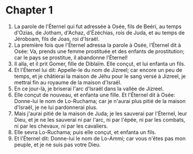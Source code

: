 # Chapter 1

1. La parole de l'Éternel qui fut adressée à Osée, fils de Beéri, au temps d'Ozias, de Jotham, d'Achaz, d'Ézéchias, rois de Juda, et au temps de Jéroboam, fils de Joas, roi d'Israël.
2. La première fois que l'Éternel adressa la parole à Osée, l'Éternel dit à Osée: Va, prends une femme prostituée et des enfants de prostitution; car le pays se prostitue, il abandonne l'Éternel!
3. Il alla, et il prit Gomer, fille de Diblaïm. Elle conçut, et lui enfanta un fils.
4. Et l'Éternel lui dit: Appelle-le du nom de Jizreel; car encore un peu de temps, et je châtierai la maison de Jéhu pour le sang versé à Jizreel, je mettrai fin au royaume de la maison d'Israël.
5. En ce jour-là, je briserai l'arc d'Israël dans la vallée de Jizreel.
6. Elle conçut de nouveau, et enfanta une fille. Et l'Éternel dit à Osée: Donne-lui le nom de Lo-Ruchama; car je n'aurai plus pitié de la maison d'Israël, je ne lui pardonnerai plus.
7. Mais j'aurai pitié de la maison de Juda; je les sauverai par l'Éternel, leur Dieu, et je ne les sauverai ni par l'arc, ni par l'épée, ni par les combats, ni par les chevaux, ni par les cavaliers.
8. Elle sevra Lo-Ruchama; puis elle conçut, et enfanta un fils.
9. Et l'Éternel dit: Donne-lui le nom de Lo-Ammi; car vous n'êtes pas mon peuple, et je ne suis pas votre Dieu.

